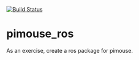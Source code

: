 [![Build Status](https://travis-ci.org/YuukiSuzuki/pimouse_ros.svg?branch=master)](https://travis-ci.org/YuukiSuzuki/pimouse_ros)

# pimouse_ros
As an exercise, create a ros package for pimouse.

